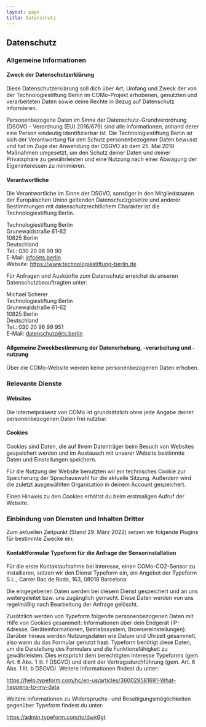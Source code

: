 ```yaml
---
layout: page
title: Datenschutz
---
```


## Datenschutz

### Allgemeine Informationen

#### Zweck der Datenschutzerklärung

Diese Datenschutzerklärung soll dich über Art, Umfang und Zweck der von der Technologiestiftung Berlin im COMo-Projekt erhobenen, genutzten und verarbeiteten Daten sowie deine Rechte in Bezug auf Datenschutz informieren.

Personenbezogene Daten im Sinne der Datenschutz-Grundverordnung  (DSGVO - Verordnung (EU) 2016/679) sind alle Informationen, anhand derer eine Person eindeutig identifizierbar ist. Die Technologiestiftung Berlin ist sich der Verantwortung für den Schutz personenbezogener Daten bewusst und hat im Zuge der Anwendung der DSGVO ab dem 25. Mai 2018 Maßnahmen umgesetzt, um den Schutz deiner Daten und deiner Privatsphäre zu gewährleisten und eine Nutzung nach einer Abwägung der Eigeninteressen zu minimieren.

#### Verantwortliche

Die Verantwortliche im Sinne der DSGVO, sonstiger in den Mitgliedstaaten der Europäischen Union geltenden Datenschutzgesetze und anderer Bestimmungen mit datenschutzrechtlichem Charakter ist die Technologiestiftung Berlin.

Technologiestiftung Berlin  
Grunewaldstraße 61-62  
10825 Berlin  
Deutschland  
Tel.: 030 20 96 99 90  
E-Mail: <info@ts.berlin>  
Website: <https://www.technologiestiftung-berlin.de>  

Für Anfragen und Auskünfte zum Datenschutz erreichst du unseren Datenschutzbeauftragten unter:

Michael Scherer  
Technologiestiftung Berlin  
Grunewaldstraße 61-62  
10825 Berlin  
Deutschland  
Tel.: 030 20 96 99 951  
E-Mail: <datenschutz@ts.berlin>

#### Allgemeine Zweckbestimmung der Datenerhebung, -verarbeitung und -nutzung

Über die COMo-Website werden keine personenbezogenen Daten erhoben.

### Relevante Dienste

#### Websites

Die Internetpräsenz von COMo ist grundsätzlich ohne jede Angabe deiner personenbezogenen Daten frei nutzbar.

#### Cookies

Cookies sind Daten, die auf Ihrem Datenträger beim Besuch von Websites gespeichert werden und im Austausch mit unserer Website bestimmte Daten und Einstellungen speichern.

Für die Nutzung der Website benutzten wir ein technisches Cookie zur Speicherung der Sprachauswahl für die aktuelle Sitzung. Außerdem wird die zuletzt ausgewählten Organisation in deinem Account gespeichert.

Einen Hinweis zu den Cookies erhältst du beim erstmaligen Aufruf der Website.

### Einbindung von Diensten und Inhalten Dritter

Zum aktuellen Zeitpunkt (Stand 29. März 2022) setzen wir folgende Plugins für bestimmte Zwecke ein:

#### Kontaktformular Typeform für die Anfrage der Sensorinstallation

Für die erste Kontaktaufnahme bei Interesse, einen COMo-CO2-Sensor zu installieren, setzen wir den Dienst Typeform ein, ein Angebot der Typeform S.L., Carrer Bac de Roda, 163, 08018 Barcelona.

Die eingegebenen Daten werden bei diesem Dienst gespeichert und an uns weitergeleitet bzw. uns zugänglich gemacht. Diese Daten werden von uns regelmäßig nach Bearbeitung der Anfrage gelöscht.

Zusätzlich werden von Typeform folgende personenbezogenen Daten mit Hilfe von Cookies gesammelt: Informationen über dein Endgerät (IP-Adresse, Geräteinformationen, Betriebssystem, Browsereinstellungen). Darüber hinaus werden Nutzungsdaten wie Datum und Uhrzeit gesammelt, also wann du das Formular genutzt hast. Typeform benötigt diese Daten, um die Darstellung des Formulars und die Funktionsfähigkeit zu gewährleisten. Dies entspricht dem berechtigten Interesse Typeforms (gem. Art. 6 Abs. 1 lit. f DSGVO) und dient der Vertragsdurchführung (gem. Art. 6 Abs. 1 lit. b DSGVO). Weitere Informationen findest du unter:

<https://help.typeform.com/hc/en-us/articles/360029581691-What-happens-to-my-data>

Weitere Informationen zu Widerspruchs- und Beseitigungsmöglichkeiten gegenüber Typeform findest du unter:

<https://admin.typeform.com/to/dwk6gt>
